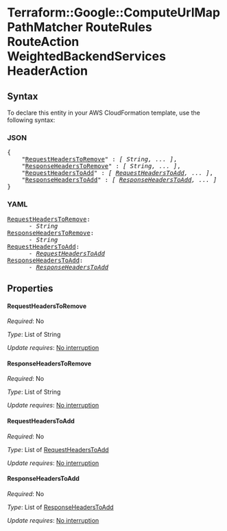 # Terraform::Google::ComputeUrlMap PathMatcher RouteRules RouteAction WeightedBackendServices HeaderAction

## Syntax

To declare this entity in your AWS CloudFormation template, use the following syntax:

### JSON

<pre>
{
    "<a href="#requestheaderstoremove" title="RequestHeadersToRemove">RequestHeadersToRemove</a>" : <i>[ String, ... ]</i>,
    "<a href="#responseheaderstoremove" title="ResponseHeadersToRemove">ResponseHeadersToRemove</a>" : <i>[ String, ... ]</i>,
    "<a href="#requestheaderstoadd" title="RequestHeadersToAdd">RequestHeadersToAdd</a>" : <i>[ <a href="pathmatcher-routerules-routeaction-weightedbackendservices-headeraction-requestheaderstoadd.md">RequestHeadersToAdd</a>, ... ]</i>,
    "<a href="#responseheaderstoadd" title="ResponseHeadersToAdd">ResponseHeadersToAdd</a>" : <i>[ <a href="pathmatcher-routerules-routeaction-weightedbackendservices-headeraction-responseheaderstoadd.md">ResponseHeadersToAdd</a>, ... ]</i>
}
</pre>

### YAML

<pre>
<a href="#requestheaderstoremove" title="RequestHeadersToRemove">RequestHeadersToRemove</a>: <i>
      - String</i>
<a href="#responseheaderstoremove" title="ResponseHeadersToRemove">ResponseHeadersToRemove</a>: <i>
      - String</i>
<a href="#requestheaderstoadd" title="RequestHeadersToAdd">RequestHeadersToAdd</a>: <i>
      - <a href="pathmatcher-routerules-routeaction-weightedbackendservices-headeraction-requestheaderstoadd.md">RequestHeadersToAdd</a></i>
<a href="#responseheaderstoadd" title="ResponseHeadersToAdd">ResponseHeadersToAdd</a>: <i>
      - <a href="pathmatcher-routerules-routeaction-weightedbackendservices-headeraction-responseheaderstoadd.md">ResponseHeadersToAdd</a></i>
</pre>

## Properties

#### RequestHeadersToRemove

_Required_: No

_Type_: List of String

_Update requires_: [No interruption](https://docs.aws.amazon.com/AWSCloudFormation/latest/UserGuide/using-cfn-updating-stacks-update-behaviors.html#update-no-interrupt)

#### ResponseHeadersToRemove

_Required_: No

_Type_: List of String

_Update requires_: [No interruption](https://docs.aws.amazon.com/AWSCloudFormation/latest/UserGuide/using-cfn-updating-stacks-update-behaviors.html#update-no-interrupt)

#### RequestHeadersToAdd

_Required_: No

_Type_: List of <a href="pathmatcher-routerules-routeaction-weightedbackendservices-headeraction-requestheaderstoadd.md">RequestHeadersToAdd</a>

_Update requires_: [No interruption](https://docs.aws.amazon.com/AWSCloudFormation/latest/UserGuide/using-cfn-updating-stacks-update-behaviors.html#update-no-interrupt)

#### ResponseHeadersToAdd

_Required_: No

_Type_: List of <a href="pathmatcher-routerules-routeaction-weightedbackendservices-headeraction-responseheaderstoadd.md">ResponseHeadersToAdd</a>

_Update requires_: [No interruption](https://docs.aws.amazon.com/AWSCloudFormation/latest/UserGuide/using-cfn-updating-stacks-update-behaviors.html#update-no-interrupt)

